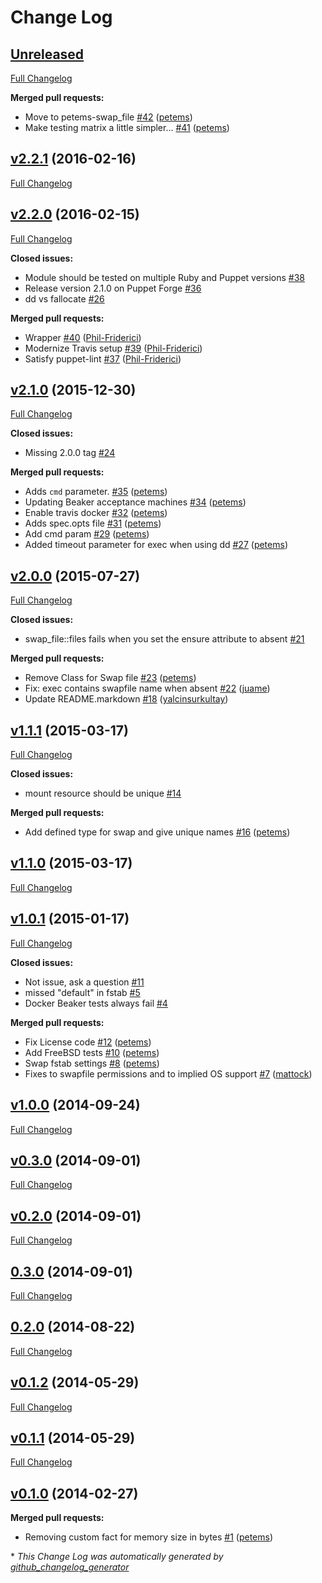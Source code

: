 # Change Log

## [Unreleased](https://github.com/petems/petems-swap_file/tree/HEAD)

[Full Changelog](https://github.com/petems/petems-swap_file/compare/v2.2.1...HEAD)

**Merged pull requests:**

- Move to petems-swap\_file [\#42](https://github.com/petems/petems-swap_file/pull/42) ([petems](https://github.com/petems))
- Make testing matrix a little simpler... [\#41](https://github.com/petems/petems-swap_file/pull/41) ([petems](https://github.com/petems))

## [v2.2.1](https://github.com/petems/petems-swap_file/tree/v2.2.1) (2016-02-16)
[Full Changelog](https://github.com/petems/petems-swap_file/compare/v2.2.0...v2.2.1)

## [v2.2.0](https://github.com/petems/petems-swap_file/tree/v2.2.0) (2016-02-15)
[Full Changelog](https://github.com/petems/petems-swap_file/compare/v2.1.0...v2.2.0)

**Closed issues:**

- Module should be tested on multiple Ruby and Puppet versions [\#38](https://github.com/petems/petems-swap_file/issues/38)
- Release version 2.1.0 on Puppet Forge [\#36](https://github.com/petems/petems-swap_file/issues/36)
- dd vs fallocate  [\#26](https://github.com/petems/petems-swap_file/issues/26)

**Merged pull requests:**

- Wrapper [\#40](https://github.com/petems/petems-swap_file/pull/40) ([Phil-Friderici](https://github.com/Phil-Friderici))
- Modernize Travis setup [\#39](https://github.com/petems/petems-swap_file/pull/39) ([Phil-Friderici](https://github.com/Phil-Friderici))
- Satisfy puppet-lint [\#37](https://github.com/petems/petems-swap_file/pull/37) ([Phil-Friderici](https://github.com/Phil-Friderici))

## [v2.1.0](https://github.com/petems/petems-swap_file/tree/v2.1.0) (2015-12-30)
[Full Changelog](https://github.com/petems/petems-swap_file/compare/v2.0.0...v2.1.0)

**Closed issues:**

- Missing 2.0.0 tag [\#24](https://github.com/petems/petems-swap_file/issues/24)

**Merged pull requests:**

- Adds `cmd` parameter. [\#35](https://github.com/petems/petems-swap_file/pull/35) ([petems](https://github.com/petems))
- Updating Beaker acceptance machines [\#34](https://github.com/petems/petems-swap_file/pull/34) ([petems](https://github.com/petems))
- Enable travis docker [\#32](https://github.com/petems/petems-swap_file/pull/32) ([petems](https://github.com/petems))
- Adds spec.opts file [\#31](https://github.com/petems/petems-swap_file/pull/31) ([petems](https://github.com/petems))
- Add cmd param [\#29](https://github.com/petems/petems-swap_file/pull/29) ([petems](https://github.com/petems))
- Added timeout parameter for exec when using dd [\#27](https://github.com/petems/petems-swap_file/pull/27) ([petems](https://github.com/petems))

## [v2.0.0](https://github.com/petems/petems-swap_file/tree/v2.0.0) (2015-07-27)
[Full Changelog](https://github.com/petems/petems-swap_file/compare/v1.1.1...v2.0.0)

**Closed issues:**

- swap\_file::files fails when you set the ensure attribute to absent [\#21](https://github.com/petems/petems-swap_file/issues/21)

**Merged pull requests:**

- Remove Class for Swap file [\#23](https://github.com/petems/petems-swap_file/pull/23) ([petems](https://github.com/petems))
- Fix: exec contains swapfile name when absent [\#22](https://github.com/petems/petems-swap_file/pull/22) ([juame](https://github.com/juame))
- Update README.markdown [\#18](https://github.com/petems/petems-swap_file/pull/18) ([yalcinsurkultay](https://github.com/yalcinsurkultay))

## [v1.1.1](https://github.com/petems/petems-swap_file/tree/v1.1.1) (2015-03-17)
[Full Changelog](https://github.com/petems/petems-swap_file/compare/v1.1.0...v1.1.1)

**Closed issues:**

- mount resource should be unique [\#14](https://github.com/petems/petems-swap_file/issues/14)

**Merged pull requests:**

- Add defined type for swap and give unique names [\#16](https://github.com/petems/petems-swap_file/pull/16) ([petems](https://github.com/petems))

## [v1.1.0](https://github.com/petems/petems-swap_file/tree/v1.1.0) (2015-03-17)
[Full Changelog](https://github.com/petems/petems-swap_file/compare/v1.0.1...v1.1.0)

## [v1.0.1](https://github.com/petems/petems-swap_file/tree/v1.0.1) (2015-01-17)
[Full Changelog](https://github.com/petems/petems-swap_file/compare/v1.0.0...v1.0.1)

**Closed issues:**

- Not issue, ask a question [\#11](https://github.com/petems/petems-swap_file/issues/11)
- missed "default" in fstab [\#5](https://github.com/petems/petems-swap_file/issues/5)
- Docker Beaker tests always fail [\#4](https://github.com/petems/petems-swap_file/issues/4)

**Merged pull requests:**

- Fix License code [\#12](https://github.com/petems/petems-swap_file/pull/12) ([petems](https://github.com/petems))
- Add FreeBSD tests [\#10](https://github.com/petems/petems-swap_file/pull/10) ([petems](https://github.com/petems))
- Swap fstab settings [\#8](https://github.com/petems/petems-swap_file/pull/8) ([petems](https://github.com/petems))
- Fixes to swapfile permissions and to implied OS support [\#7](https://github.com/petems/petems-swap_file/pull/7) ([mattock](https://github.com/mattock))

## [v1.0.0](https://github.com/petems/petems-swap_file/tree/v1.0.0) (2014-09-24)
[Full Changelog](https://github.com/petems/petems-swap_file/compare/v0.3.0...v1.0.0)

## [v0.3.0](https://github.com/petems/petems-swap_file/tree/v0.3.0) (2014-09-01)
[Full Changelog](https://github.com/petems/petems-swap_file/compare/v0.2.0...v0.3.0)

## [v0.2.0](https://github.com/petems/petems-swap_file/tree/v0.2.0) (2014-09-01)
[Full Changelog](https://github.com/petems/petems-swap_file/compare/0.3.0...v0.2.0)

## [0.3.0](https://github.com/petems/petems-swap_file/tree/0.3.0) (2014-09-01)
[Full Changelog](https://github.com/petems/petems-swap_file/compare/0.2.0...0.3.0)

## [0.2.0](https://github.com/petems/petems-swap_file/tree/0.2.0) (2014-08-22)
[Full Changelog](https://github.com/petems/petems-swap_file/compare/v0.1.2...0.2.0)

## [v0.1.2](https://github.com/petems/petems-swap_file/tree/v0.1.2) (2014-05-29)
[Full Changelog](https://github.com/petems/petems-swap_file/compare/v0.1.1...v0.1.2)

## [v0.1.1](https://github.com/petems/petems-swap_file/tree/v0.1.1) (2014-05-29)
[Full Changelog](https://github.com/petems/petems-swap_file/compare/v0.1.0...v0.1.1)

## [v0.1.0](https://github.com/petems/petems-swap_file/tree/v0.1.0) (2014-02-27)
**Merged pull requests:**

- Removing custom fact for memory size in bytes [\#1](https://github.com/petems/petems-swap_file/pull/1) ([petems](https://github.com/petems))



\* *This Change Log was automatically generated by [github_changelog_generator](https://github.com/skywinder/Github-Changelog-Generator)*